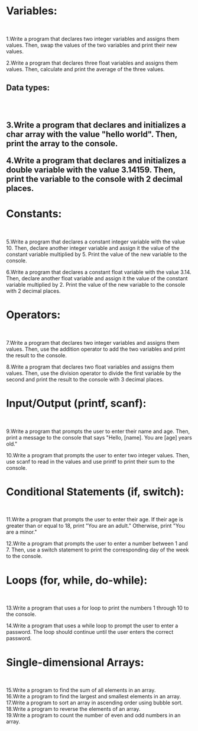 <h1>Variables:</h1><br/>

1.Write a program that declares two integer variables and assigns them values. Then, swap the values of the two variables and print their new values.</br>

2.Write a program that declares three float variables and assigns them values. Then, calculate and print the average of the three values.</br>

<h2>Data types:<h2><br/>

3.Write a program that declares and initializes a char array with the value "hello world". Then, print the array to the console.</br>

4.Write a program that declares and initializes a double variable with the value 3.14159. Then, print the variable to the console with 2 decimal places.</br>

<h1>Constants:</h1></br>

5.Write a program that declares a constant integer variable with the value 10. Then, declare another integer variable and assign it the value of the constant variable multiplied by 5. Print the value of the new variable to the console.</br>

6.Write a program that declares a constant float variable with the value 3.14. Then, declare another float variable and assign it the value of the constant variable multiplied by 2. Print the value of the new variable to the console with 2 decimal places.</br>

<h1>Operators:</h1></br>

7.Write a program that declares two integer variables and assigns them values. Then, use the addition operator to add the two variables and print the result to the console.</br>

8.Write a program that declares two float variables and assigns them values. Then, use the division operator to divide the first variable by the second and print the result to the console with 3 decimal places.</br>

<h1>Input/Output (printf, scanf):</h1></br>

9.Write a program that prompts the user to enter their name and age. Then, print a message to the console that says "Hello, [name]. You are [age] years old."</br>

10.Write a program that prompts the user to enter two integer values. Then, use scanf to read in the values and use printf to print their sum to the console.</br>

<h1>Conditional Statements (if, switch):</h1></br>

11.Write a program that prompts the user to enter their age. If their age is greater than or equal to 18, print "You are an adult." Otherwise, print "You are a minor."</br>

12.Write a program that prompts the user to enter a number between 1 and 7. Then, use a switch statement to print the corresponding day of the week to the console.</br>

<h1>Loops (for, while, do-while):</h1></br>

13.Write a program that uses a for loop to print the numbers 1 through 10 to the console.</br>

14.Write a program that uses a while loop to prompt the user to enter a password. The loop should continue until the user enters the correct password.</br>

<h1>Single-dimensional Arrays:</h1><br/>

15.Write a program to find the sum of all elements in an array.</br>
16.Write a program to find the largest and smallest elements in an array.</br>
17.Write a program to sort an array in ascending order using bubble sort.</br>
18.Write a program to reverse the elements of an array.</br>
19.Write a program to count the number of even and odd numbers in an array.</br>
